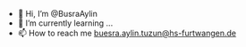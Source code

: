 - 👋 Hi, I’m @BusraAylin
- 🌱 I’m currently learning ...
- 📫 How to reach me buesra.aylin.tuzun@hs-furtwangen.de


